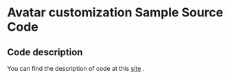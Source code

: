 # Avatar customization Sample Source Code

## Code description

You can find the description of code at this [site](https://www.notion.so/mrdingo/Avatar-Customization-63f3dd6d3ef647dda04b603d5948c83c) .

